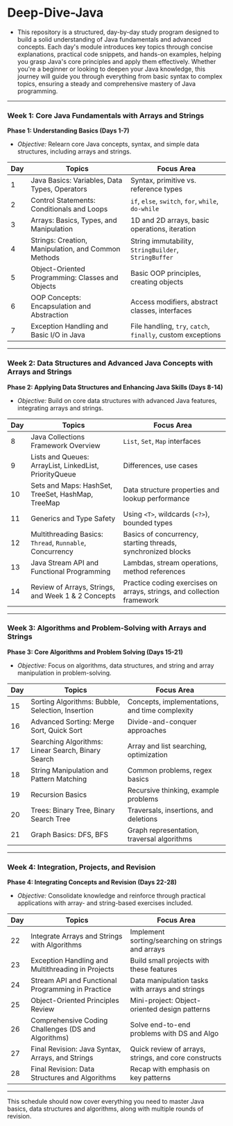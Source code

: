 # Deep-Dive-Java
- This repository is a structured, day-by-day study program designed to build a solid understanding of Java fundamentals and advanced concepts. Each day's module introduces key topics through concise explanations, practical code snippets, and hands-on examples, helping you grasp Java's core principles and apply them effectively. Whether you're a beginner or looking to deepen your Java knowledge, this journey will guide you through everything from basic syntax to complex topics, ensuring a steady and comprehensive mastery of Java programming.

---

### **Week 1: Core Java Fundamentals with Arrays and Strings**

**Phase 1: Understanding Basics (Days 1-7)**  
- *Objective:* Relearn core Java concepts, syntax, and simple data structures, including arrays and strings.

| Day | Topics                                                                 | Focus Area                                                              |
|-----|------------------------------------------------------------------------|-------------------------------------------------------------------------|
| 1   | Java Basics: Variables, Data Types, Operators                          | Syntax, primitive vs. reference types                                  |
| 2   | Control Statements: Conditionals and Loops                             | `if`, `else`, `switch`, `for`, `while`, `do-while`                     |
| 3   | Arrays: Basics, Types, and Manipulation                                | 1D and 2D arrays, basic operations, iteration                          |
| 4   | Strings: Creation, Manipulation, and Common Methods                    | String immutability, `StringBuilder`, `StringBuffer`                   |
| 5   | Object-Oriented Programming: Classes and Objects                       | Basic OOP principles, creating objects                                 |
| 6   | OOP Concepts: Encapsulation and Abstraction                            | Access modifiers, abstract classes, interfaces                         |
| 7   | Exception Handling and Basic I/O in Java                               | File handling, `try`, `catch`, `finally`, custom exceptions            |

---

### **Week 2: Data Structures and Advanced Java Concepts with Arrays and Strings**

**Phase 2: Applying Data Structures and Enhancing Java Skills (Days 8-14)**  
- *Objective:* Build on core data structures with advanced Java features, integrating arrays and strings.

| Day | Topics                                                                 | Focus Area                                                              |
|-----|------------------------------------------------------------------------|-------------------------------------------------------------------------|
| 8   | Java Collections Framework Overview                                    | `List`, `Set`, `Map` interfaces                                        |
| 9   | Lists and Queues: ArrayList, LinkedList, PriorityQueue                 | Differences, use cases                                                 |
| 10  | Sets and Maps: HashSet, TreeSet, HashMap, TreeMap                      | Data structure properties and lookup performance                       |
| 11  | Generics and Type Safety                                               | Using `<T>`, wildcards (`<?>`), bounded types                          |
| 12  | Multithreading Basics: `Thread`, `Runnable`, Concurrency              | Basics of concurrency, starting threads, synchronized blocks           |
| 13  | Java Stream API and Functional Programming                             | Lambdas, stream operations, method references                          |
| 14  | Review of Arrays, Strings, and Week 1 & 2 Concepts                     | Practice coding exercises on arrays, strings, and collection framework |

---

### **Week 3: Algorithms and Problem-Solving with Arrays and Strings**

**Phase 3: Core Algorithms and Problem Solving (Days 15-21)**  
- *Objective:* Focus on algorithms, data structures, and string and array manipulation in problem-solving.

| Day | Topics                                                                 | Focus Area                                                              |
|-----|------------------------------------------------------------------------|-------------------------------------------------------------------------|
| 15  | Sorting Algorithms: Bubble, Selection, Insertion                       | Concepts, implementations, and time complexity                          |
| 16  | Advanced Sorting: Merge Sort, Quick Sort                               | Divide-and-conquer approaches                                          |
| 17  | Searching Algorithms: Linear Search, Binary Search                     | Array and list searching, optimization                                 |
| 18  | String Manipulation and Pattern Matching                               | Common problems, regex basics                                          |
| 19  | Recursion Basics                                                      | Recursive thinking, example problems                                   |
| 20  | Trees: Binary Tree, Binary Search Tree                                 | Traversals, insertions, and deletions                                  |
| 21  | Graph Basics: DFS, BFS                                                | Graph representation, traversal algorithms                             |

---

### **Week 4: Integration, Projects, and Revision**

**Phase 4: Integrating Concepts and Revision (Days 22-28)**  
- *Objective:* Consolidate knowledge and reinforce through practical applications with array- and string-based exercises included.

| Day | Topics                                                                 | Focus Area                                                              |
|-----|------------------------------------------------------------------------|-------------------------------------------------------------------------|
| 22  | Integrate Arrays and Strings with Algorithms                           | Implement sorting/searching on strings and arrays                      |
| 23  | Exception Handling and Multithreading in Projects                      | Build small projects with these features                               |
| 24  | Stream API and Functional Programming in Practice                      | Data manipulation tasks with arrays and strings                        |
| 25  | Object-Oriented Principles Review                                      | Mini-project: Object-oriented design patterns                          |
| 26  | Comprehensive Coding Challenges (DS and Algorithms)                    | Solve end-to-end problems with DS and Algo                             |
| 27  | Final Revision: Java Syntax, Arrays, and Strings                       | Quick review of arrays, strings, and core constructs                   |
| 28  | Final Revision: Data Structures and Algorithms                         | Recap with emphasis on key patterns                                    |

---

This schedule should now cover everything you need to master Java basics, data structures and algorithms, along with multiple rounds of revision.
